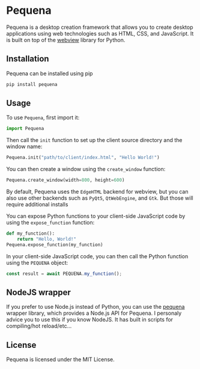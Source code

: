 # Pequena
Pequena is a desktop creation framework that allows you to create desktop applications using web technologies such as HTML, CSS, and JavaScript. It is built on top of the [webview](https://pypi.org/project/pywebview/) library for Python.

## Installation
Pequena can be installed using pip
```bash
pip install pequena
```

## Usage
To use `Pequena`, first import it:
```python
import Pequena
```

Then call the `init` function to set up the client source directory and the window name:
```python
Pequena.init("path/to/client/index.html", "Hello World!")
```

You can then create a window using the `create_window` function:
```python
Pequena.create_window(width=800, height=600)
``` 

By default, Pequena uses the `EdgeHTML` backend for webview, but you can also use other backends such as `PyQt5`, `QtWebEngine`, and `Gtk`. But those will require additional installs

You can expose Python functions to your client-side JavaScript code by using the `expose_function` function:
```python
def my_function():
    return "Hello, World!"
Pequena.expose_function(my_function)
``` 

In your client-side JavaScript code, you can then call the Python function using the `PEQUENA` object:
```Javascript
const result = await PEQUENA.my_function();
```

## NodeJS wrapper
If you prefer to use Node.js instead of Python, you can use the [pequena](https://www.npmjs.com/package/pequena) wrapper library, which provides a Node.js API for Pequena.
I personaly advice you to use this if you know NodeJS. It has built in scripts for compiling/hot reload/etc...

## License
Pequena is licensed under the MIT License.